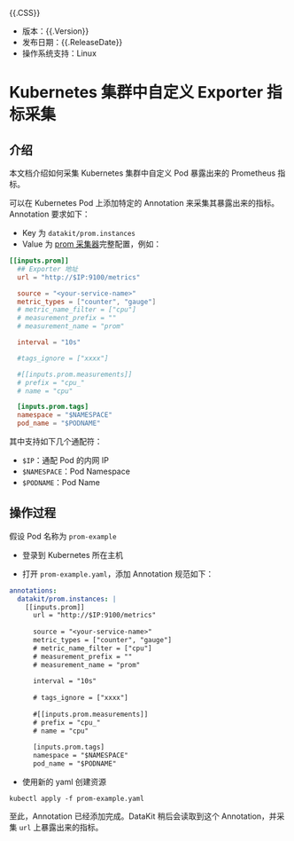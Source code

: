 {{.CSS}}

- 版本：{{.Version}}
- 发布日期：{{.ReleaseDate}}
- 操作系统支持：Linux

# Kubernetes 集群中自定义 Exporter 指标采集

## 介绍

本文档介绍如何采集 Kubernetes 集群中自定义 Pod 暴露出来的 Prometheus 指标。

可以在 Kubernetes Pod 上添加特定的 Annotation 来采集其暴露出来的指标。Annotation 要求如下：

- Key 为 `datakit/prom.instances`
- Value 为 [prom 采集器](prom)完整配置，例如：

```toml
[[inputs.prom]]
  ## Exporter 地址
  url = "http://$IP:9100/metrics"

  source = "<your-service-name>"
  metric_types = ["counter", "gauge"]
  # metric_name_filter = ["cpu"]
  # measurement_prefix = ""
  # measurement_name = "prom"

  interval = "10s"

  #tags_ignore = ["xxxx"]

  #[[inputs.prom.measurements]]
  # prefix = "cpu_"
  # name = "cpu"

  [inputs.prom.tags]
  namespace = "$NAMESPACE"
  pod_name = "$PODNAME"
```

其中支持如下几个通配符：

- `$IP`：通配 Pod 的内网 IP
- `$NAMESPACE`：Pod Namespace
- `$PODNAME`：Pod Name

## 操作过程

假设 Pod 名称为 `prom-example`

- 登录到 Kubernetes 所在主机

- 打开 `prom-example.yaml`，添加 Annotation 规范如下：

```yaml
annotations:
  datakit/prom.instances: |
    [[inputs.prom]]
      url = "http://$IP:9100/metrics"
    
      source = "<your-service-name>"
      metric_types = ["counter", "gauge"]
      # metric_name_filter = ["cpu"]
      # measurement_prefix = ""
      # measurement_name = "prom"
    
      interval = "10s"
    
      # tags_ignore = ["xxxx"]
    
      #[[inputs.prom.measurements]]
      # prefix = "cpu_"
      # name = "cpu"
    
      [inputs.prom.tags]
      namespace = "$NAMESPACE"
      pod_name = "$PODNAME"
```

- 使用新的 yaml 创建资源

```shell
kubectl apply -f prom-example.yaml
```

至此，Annotation 已经添加完成。DataKit 稍后会读取到这个 Annotation，并采集 `url` 上暴露出来的指标。
